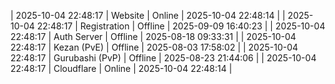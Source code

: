 | 2025-10-04 22:48:17 | Website | Online | 2025-10-04 22:48:14 |
| 2025-10-04 22:48:17 | Registration | Offline | 2025-09-09 16:40:23 |
| 2025-10-04 22:48:17 | Auth Server | Offline | 2025-08-18 09:33:31 |
| 2025-10-04 22:48:17 | Kezan (PvE) | Offline | 2025-08-03 17:58:02 |
| 2025-10-04 22:48:17 | Gurubashi (PvP) | Offline | 2025-08-23 21:44:06 |
| 2025-10-04 22:48:17 | Cloudflare | Online | 2025-10-04 22:48:14 |
